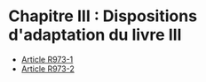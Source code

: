 # Chapitre III : Dispositions d'adaptation du livre III

- [Article R973-1](article-r973-1.md)
- [Article R973-2](article-r973-2.md)
